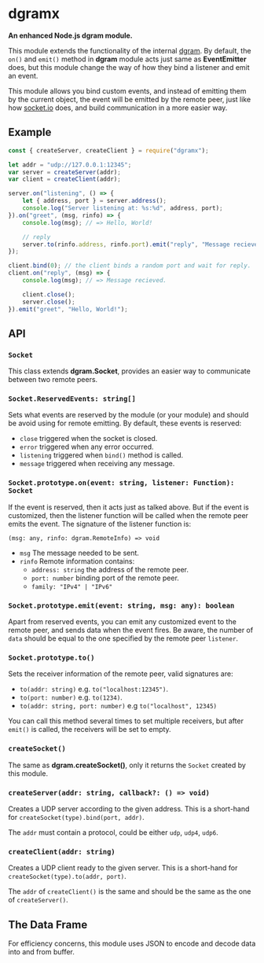 # dgramx

**An enhanced Node.js dgram module.**

This module extends the functionality of the internal 
[dgram](https://nodejs.org/dist/latest-v8.x/docs/api/dgram.html). By default, 
the `on()` and `emit()` method in **dgram** module acts just same as 
**EventEmitter** does, but this module change the way of how they bind a 
listener and emit an event.

This module allows you bind custom events, and instead of emitting them by the
current object, the event will be emitted by the remote peer, just like how 
[socket.io](https://socket.io) does, and build communication in a more easier 
way.

## Example

```javascript
const { createServer, createClient } = require("dgramx");

let addr = "udp://127.0.0.1:12345";
var server = createServer(addr);
var client = createClient(addr);

server.on("listening", () => {
    let { address, port } = server.address();
    console.log("Server listening at: %s:%d", address, port);
}).on("greet", (msg, rinfo) => {
    console.log(msg); // => Hello, World!

    // reply
    server.to(rinfo.address, rinfo.port).emit("reply", "Message recieved.");
});

client.bind(0); // the client binds a random port and wait for reply.
client.on("reply", (msg) => {
    console.log(msg); // => Message recieved.

    client.close();
    server.close();
}).emit("greet", "Hello, World!");
```

## API

### `Socket`

This class extends **dgram.Socket**, provides an easier way to communicate 
between two remote peers.

### `Socket.ReservedEvents: string[]`

Sets what events are reserved by the module (or your module) and should be 
avoid using for remote emitting. By default, these events is reserved:

- `close` triggered when the socket is closed.
- `error` triggered when any error occurred.
- `listening` triggered when `bind()` method is called.
- `message` triggered when receiving any message.

### `Socket.prototype.on(event: string, listener: Function): Socket`

If the event is reserved, then it acts just as talked above. But if the event 
is customized, then the listener function will be called when the remote peer 
emits the event. The signature of the listener function is:

`(msg: any, rinfo: dgram.RemoteInfo) => void`
- `msg` The message needed to be sent.
- `rinfo` Remote information contains:
    - `address: string` the address of the remote peer.
    - `port: number` binding port of the remote peer.
    - `family: "IPv4" | "IPv6"`

### `Socket.prototype.emit(event: string, msg: any): boolean`

Apart from reserved events, you can emit any customized event to the remote 
peer, and sends data when the event fires. Be aware, the number of `data` 
should be equal to the one specified by the remote peer `listener`.

### `Socket.prototype.to()`

Sets the receiver information of the remote peer, valid signatures are:

- `to(addr: string)` e.g. `to("localhost:12345")`.
- `to(port: number)` e.g. `to(1234)`.
- `to(addr: string, port: number)` e.g `to("localhost", 12345)`

You can call this method several times to set multiple receivers, but after 
`emit()` is called, the receivers will be set to empty.

### `createSocket()`

The same as **dgram.createSocket()**, only it returns the `Socket` created by 
this module.

### `createServer(addr: string, callback?: () => void)`

Creates a UDP server according to the given address. This is a short-hand for 
`createSocket(type).bind(port, addr)`.

The `addr` must contain a protocol, could be either `udp`, `udp4`, `udp6`.
 
### `createClient(addr: string)`

Creates a UDP client ready to the given server. This is a short-hand for 
`createSocket(type).to(addr, port)`.

The `addr` of `createClient()` is the same and should be the same as the one 
of `createServer()`.

## The Data Frame

For efficiency concerns, this module uses JSON to encode and decode data into 
and from buffer.